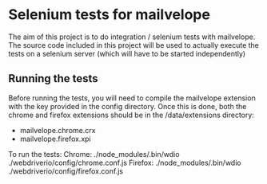 # Selenium tests for mailvelope

The aim of this project is to do integration / selenium tests with mailvelope. 
The source code included in this project will be used to actually execute the tests on a selenium server (which will have to be started independently)

## Running the tests

Before running the tests, you will need to compile the mailvelope extension with the key provided in the config directory. Once this is done,
both the chrome and firefox extensions should be in the /data/extensions directory:
- mailvelope.chrome.crx
- mailvelope.firefox.xpi

To run the tests:
Chrome: ./node_modules/.bin/wdio ./webdriverio/config/chrome.conf.js 
Firefox: ./node_modules/.bin/wdio ./webdriverio/config/firefox.conf.js 
